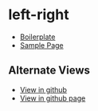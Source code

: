 # left-right

- [Boilerplate](src/style.css)
- [Sample Page](sample/sample.html)

## Alternate Views

- [View in github](https://github.com/JamesRobertHugginsNgo/left-right)
- [View in github page](https://jamesroberthugginsngo.github.io/left-right/)
